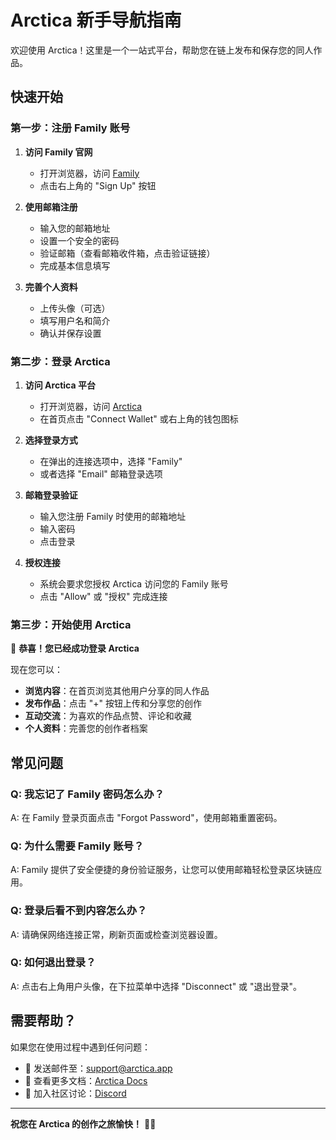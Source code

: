 # Arctica 新手导航指南

欢迎使用 Arctica！这里是一个一站式平台，帮助您在链上发布和保存您的同人作品。

## 快速开始

### 第一步：注册 Family 账号

1. **访问 Family 官网**
   - 打开浏览器，访问 [Family](https://family.co)
   - 点击右上角的 "Sign Up" 按钮

2. **使用邮箱注册**
   - 输入您的邮箱地址
   - 设置一个安全的密码
   - 验证邮箱（查看邮箱收件箱，点击验证链接）
   - 完成基本信息填写

3. **完善个人资料**
   - 上传头像（可选）
   - 填写用户名和简介
   - 确认并保存设置

### 第二步：登录 Arctica

1. **访问 Arctica 平台**
   - 打开浏览器，访问 [Arctica](http://localhost:3000)
   - 在首页点击 "Connect Wallet" 或右上角的钱包图标

2. **选择登录方式**
   - 在弹出的连接选项中，选择 "Family"
   - 或者选择 "Email" 邮箱登录选项

3. **邮箱登录验证**
   - 输入您注册 Family 时使用的邮箱地址
   - 输入密码
   - 点击登录

4. **授权连接**
   - 系统会要求您授权 Arctica 访问您的 Family 账号
   - 点击 "Allow" 或 "授权" 完成连接

### 第三步：开始使用 Arctica

🎉 **恭喜！您已经成功登录 Arctica**

现在您可以：

- **浏览内容**：在首页浏览其他用户分享的同人作品
- **发布作品**：点击 "+" 按钮上传和分享您的创作
- **互动交流**：为喜欢的作品点赞、评论和收藏
- **个人资料**：完善您的创作者档案

## 常见问题

### Q: 我忘记了 Family 密码怎么办？
A: 在 Family 登录页面点击 "Forgot Password"，使用邮箱重置密码。

### Q: 为什么需要 Family 账号？
A: Family 提供了安全便捷的身份验证服务，让您可以使用邮箱轻松登录区块链应用。

### Q: 登录后看不到内容怎么办？
A: 请确保网络连接正常，刷新页面或检查浏览器设置。

### Q: 如何退出登录？
A: 点击右上角用户头像，在下拉菜单中选择 "Disconnect" 或 "退出登录"。

## 需要帮助？

如果您在使用过程中遇到任何问题：

- 📧 发送邮件至：support@arctica.app
- 📖 查看更多文档：[Arctica Docs](https://docs.arctica.app)
- 💬 加入社区讨论：[Discord](https://discord.gg/arctica)

---

**祝您在 Arctica 的创作之旅愉快！** 🎨✨